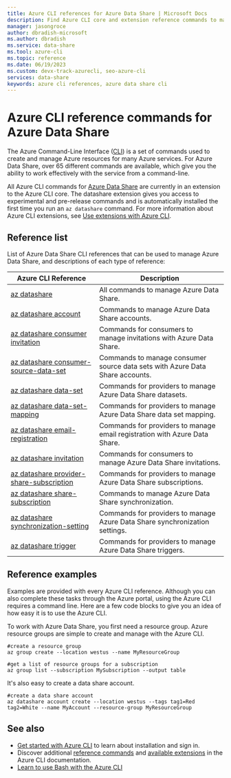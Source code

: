 ```yaml
---
title: Azure CLI references for Azure Data Share | Microsoft Docs
description: Find Azure CLI core and extension reference commands to manage Azure Data Share. With 65 different commands available, you can work effectively with Data Share from a command line.
manager: jasongroce
author: dbradish-microsoft
ms.author: dbradish
ms.service: data-share
ms.tool: azure-cli
ms.topic: reference
ms.date: 06/19/2023
ms.custom: devx-track-azurecli, seo-azure-cli
services: data-share
keywords: azure cli references, azure data share cli
---
```


# Azure CLI reference commands for Azure Data Share

The Azure Command-Line Interface ([CLI](./what-is-azure-cli.md)) is a set of commands used to create and manage Azure resources for many Azure services. For Azure Data Share, over 65 different commands are available, which give you the ability to work effectively with the service from a command-line.

All Azure CLI commands for [Azure Data Share](/azure/data-share/) are currently in an extension to the Azure CLI core. The datashare extension gives you access to experimental and pre-release commands and is automatically installed the first time you run an `az datashare` command. For more information about Azure CLI extensions, see [Use extensions with Azure CLI](./azure-cli-extensions-overview.md).

## Reference list

List of Azure Data Share CLI references that can be used to manage Azure Data Share, and descriptions of each type of reference:

|Azure CLI Reference |Description
|-|-|
| [az datashare](../latest/docs-ref-autogen/datashare.yml) | All commands to manage Azure Data Share.
| [az datashare account](../latest/docs-ref-autogen/datashare/account.yml) | Commands to manage Azure Data Share accounts.
| [az datashare consumer invitation](../latest/docs-ref-autogen/datashare/consumer-invitation.yml) | Commands for consumers to manage invitations with Azure Data Share.
| [az datashare consumer-source-data-set](../latest/docs-ref-autogen/datashare/consumer-source-data-set.yml) | Commands to manage consumer source data sets with Azure Data Share accounts.
| [az datashare data-set](../latest/docs-ref-autogen/datashare/data-set.yml) | Commands for providers to manage Azure Data Share datasets.
| [az datashare data-set-mapping](../latest/docs-ref-autogen/datashare/data-set-mapping.yml) | Commands for providers to manage Azure Data Share data set mapping.
| [az datashare email-registration](../latest/docs-ref-autogen/datashare/email-registration.yml) | Commands for providers to manage email registration with Azure Data Share.
| [az datashare invitation](../latest/docs-ref-autogen/datashare/invitation.yml) | Commands for consumers to manage Azure Data Share invitations.
| [az datashare provider-share-subscription](../latest/docs-ref-autogen/datashare/provider-share-subscription.yml) | Commands for providers to manage Azure Data Share subscriptions.
| [az datashare share-subscription](../latest/docs-ref-autogen/datashare/share-subscription.yml) | Commands to manage Azure Data Share synchronization.
| [az datashare synchronization-setting](../latest/docs-ref-autogen/datashare/synchronization-setting.yml) | Commands for providers to manage Azure Data Share synchronization settings.
| [az datashare trigger](../latest/docs-ref-autogen/datashare/trigger.yml) | Commands for providers to manage Azure Data Share triggers.

## Reference examples

Examples are provided with every Azure CLI reference. Although you can also complete these tasks through the Azure portal, using the Azure CLI requires a command line. Here are a few code blocks to give you an idea of how easy it is to use the Azure CLI.

To work with Azure Data Share, you first need a resource group. Azure resource groups are simple to create and manage with the Azure CLI.  

```azurecli
#create a resource group
az group create --location westus --name MyResourceGroup
```

```azurecli
#get a list of resource groups for a subscription
az group list --subscription MySubscription --output table
```

It's also easy to create a data share account.

```azurecli
#create a data share account
az datashare account create --location westus --tags tag1=Red tag2=White --name MyAccount --resource-group MyResourceGroup
```

## See also

* [Get started with Azure CLI](./get-started-with-azure-cli.md) to learn about installation and sign in.
* Discover additional [reference commands](../latest/docs-ref-autogen/reference-index.yml) and [available extensions](./azure-cli-extensions-list.md) in the Azure CLI documentation.
* [Learn to use Bash with the Azure CLI](./azure-cli-learn-bash.md)
